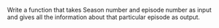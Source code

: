 Write a function that takes Season number and episode number as input
and gives all the information about that particular episode as output.
